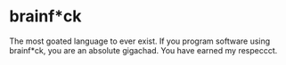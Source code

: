 # brainf*ck
The most goated language to ever exist.
If you program software using brainf*ck, you are an absolute gigachad. You have earned my respeccct.  
